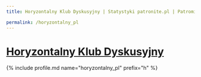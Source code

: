 ```yaml
---
title: Horyzontalny Klub Dyskusyjny | Statystyki patronite.pl | Patromierz

permalink: /horyzontalny_pl
---
```


# [Horyzontalny Klub Dyskusyjny](https://patronite.pl/horyzontalny_pl)

{% include profile.md name="horyzontalny_pl" prefix="h" %}

